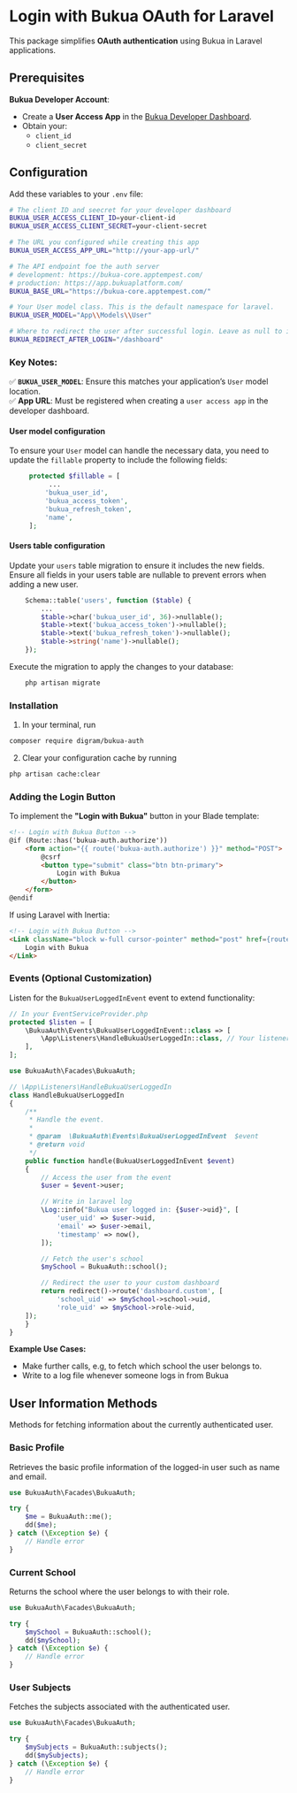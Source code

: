 # Login with Bukua OAuth for Laravel  

This package simplifies **OAuth authentication** using Bukua in Laravel applications.

## Prerequisites  

**Bukua Developer Account**:  
   - Create a **User Access App** in the [Bukua Developer Dashboard](https://www.bukuaplatform.com/login).  
   - Obtain your:  
     - `client_id`  
     - `client_secret`  

## Configuration  

Add these variables to your `.env` file:  

```bash
# The client ID and seecret for your developer dashboard
BUKUA_USER_ACCESS_CLIENT_ID=your-client-id
BUKUA_USER_ACCESS_CLIENT_SECRET=your-client-secret

# The URL you configured while creating this app
BUKUA_USER_ACCESS_APP_URL="http://your-app-url/"

# The API endpoint foe the auth server
# development: https://bukua-core.apptempest.com/
# production: https://app.bukuaplatform.com/
BUKUA_BASE_URL="https://bukua-core.apptempest.com/"

# Your User model class. This is the default namespace for laravel.
BUKUA_USER_MODEL="App\\Models\\User"  

# Where to redirect the user after successful login. Leave as null to implement your own redirect logic using events documented below.
BUKUA_REDIRECT_AFTER_LOGIN="/dashboard"  
```

### Key Notes:  
✅ **`BUKUA_USER_MODEL`**: Ensure this matches your application’s `User` model location.  
✅ **App URL**: Must be registered when creating a `user access app` in the developer dashboard.

#### User model configuration

To ensure your `User` model can handle the necessary data, you need to update the `fillable` property to include the following fields:

```php
     protected $fillable = [
          ...
         'bukua_user_id',
         'bukua_access_token',
         'bukua_refresh_token',
         'name',
     ];
```

#### Users table configuration

Update your `users` table migration to ensure it includes the new fields. Ensure all fields in your users table are nullable to prevent errors when adding a new user.

 ```php
     Schema::table('users', function ($table) {
         ...
         $table->char('bukua_user_id', 36)->nullable();
         $table->text('bukua_access_token')->nullable();
         $table->text('bukua_refresh_token')->nullable();
         $table->string('name')->nullable();
     });
```

Execute the migration to apply the changes to your database:

```bash
    php artisan migrate
```

### Installation

1. In your terminal, run 

```bash
composer require digram/bukua-auth
```

2. Clear your configuration cache by running

```bash
php artisan cache:clear
```

### Adding the Login Button  

To implement the **"Login with Bukua"** button in your Blade template:  

```html
<!-- Login with Bukua Button -->
@if (Route::has('bukua-auth.authorize'))
    <form action="{{ route('bukua-auth.authorize') }}" method="POST">
        @csrf
        <button type="submit" class="btn btn-primary">
            Login with Bukua
        </button>
    </form>
@endif
```

If using Laravel with Inertia:
```html
<!-- Login with Bukua Button -->
<Link className="block w-full cursor-pointer" method="post" href={route('bukua-auth.authorize')} as="button">
    Login with Bukua
</Link>
```

### Events (Optional Customization)  

Listen for the `BukuaUserLoggedInEvent` event to extend functionality:  

```php
// In your EventServiceProvider.php
protected $listen = [
    \BukuaAuth\Events\BukuaUserLoggedInEvent::class => [
        \App\Listeners\HandleBukuaUserLoggedIn::class, // Your listener
    ],
];
```

```php
use BukuaAuth\Facades\BukuaAuth;

// \App\Listeners\HandleBukuaUserLoggedIn
class HandleBukuaUserLoggedIn
{
    /**
     * Handle the event.
     *
     * @param  \BukuaAuth\Events\BukuaUserLoggedInEvent  $event
     * @return void
     */
    public function handle(BukuaUserLoggedInEvent $event)
    {
        // Access the user from the event
        $user = $event->user;

        // Write in laravel log
        \Log::info("Bukua user logged in: {$user->uid}", [
            'user_uid' => $user->uid,
            'email' => $user->email,
            'timestamp' => now(),
        ]);

        // Fetch the user's school
        $mySchool = BukuaAuth::school();

        // Redirect the user to your custom dashboard
        return redirect()->route('dashboard.custom', [
            'school_uid' => $mySchool->school->uid,
            'role_uid' => $mySchool->role->uid,
    ]);
    }
}
```

**Example Use Cases:**  
- Make further calls, e.g, to fetch which school the user belongs to.  
- Write to a log file whenever someone logs in from Bukua

## User Information Methods

Methods for fetching information about the currently authenticated user.

### Basic Profile

Retrieves the basic profile information of the logged-in user such as name and email.

```php
use BukuaAuth\Facades\BukuaAuth;

try {
    $me = BukuaAuth::me();
    dd($me);
} catch (\Exception $e) {
    // Handle error
}
```

### Current School

Returns the school where the user belongs to with their role.

```php
use BukuaAuth\Facades\BukuaAuth;

try {
    $mySchool = BukuaAuth::school();
    dd($mySchool);
} catch (\Exception $e) {
    // Handle error
}
```

### User Subjects

Fetches the subjects associated with the authenticated user.

```php
use BukuaAuth\Facades\BukuaAuth;

try {
    $mySubjects = BukuaAuth::subjects();
    dd($mySubjects);
} catch (\Exception $e) {
    // Handle error
}
```